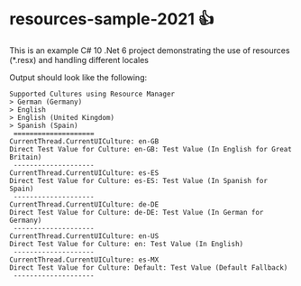 ﻿# resources-sample-2021 👍

This is an example C# 10 .Net 6 project demonstrating the use of resources (*.resx) and handling different locales


Output should look like the following:
```
Supported Cultures using Resource Manager
> German (Germany)
> English
> English (United Kingdom)
> Spanish (Spain)
 ====================
CurrentThread.CurrentUICulture: en-GB
Direct Test Value for Culture: en-GB: Test Value (In English for Great Britain)
 --------------------
CurrentThread.CurrentUICulture: es-ES
Direct Test Value for Culture: es-ES: Test Value (In Spanish for Spain)
 --------------------
CurrentThread.CurrentUICulture: de-DE
Direct Test Value for Culture: de-DE: Test Value (In German for Germany)
 --------------------
CurrentThread.CurrentUICulture: en-US
Direct Test Value for Culture: en: Test Value (In English)
 --------------------
CurrentThread.CurrentUICulture: es-MX
Direct Test Value for Culture: Default: Test Value (Default Fallback)
 --------------------
 ```